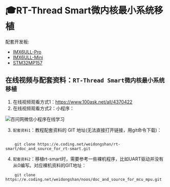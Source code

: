 # 🎓RT-Thread Smart微内核最小系统移植

配套开发板:

- [IMX6ULL-Pro](http://download.100ask.org/boards/Nxp/100ask_imx6ull_pro/index.html)
- [IMX6ULL-Mini](http://download.100ask.org/boards/Nxp/100ask_imx6ull_mini/index.html)
- [STM32MP157](http://download.100ask.org/boards/St/100ask_stm32mp157_pro/index.html)


## 在线视频与配套资料：``RT-Thread Smart微内核最小系统移植``

1. 在线视频观看方式1：https://www.100ask.net/all/4370422
2. 在线视频观看方式2：小程序：

![百问网微信小程序在线学习](http://photos.100ask.net/100ask/aboutus/100ASK_Applets.jpg)
   
  
  
3. ``配套资料1``：教程配套资料的 GIT 地址(无法直接打开链接，用git命令下载)：


```shell
	
	git clone https://e.coding.net/weidongshan/rt-smart/doc_and_source_for_rt-smart.git
```

4. ``配套资料2``：移植rt-smart时，需要参考一些裸机程序，比如UART驱动并没有从0编写。对应裸机资料的GIT地址：


```shell
	git clone https://e.coding.net/weidongshan/noos/doc_and_source_for_mcu_mpu.git
```


